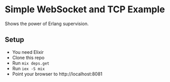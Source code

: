 Simple WebSocket and TCP Example
=========
Shows the power of Erlang supervision.

## Setup

* You need Elixir
* Clone this repo
* Run `mix deps.get`
* Run `iex -S mix`
* Point your browser to http://localhost:8081


   

